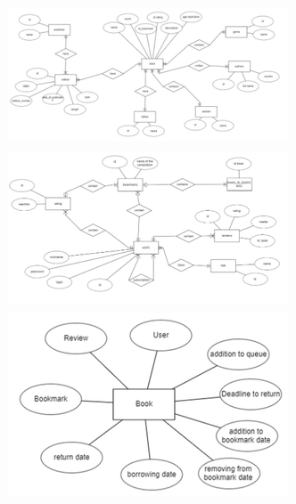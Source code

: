 ![alt text](https://github.com/youngformoza/DBMS/blob/main/LW_1/DB_library.jpg)


![avatar](https://github.com/youngformoza/DBMS/blob/main/LW_1/DB_user.png)


![avatar](https://github.com/youngformoza/DBMS/blob/main/LW_1/DB_analytics.jpg)
